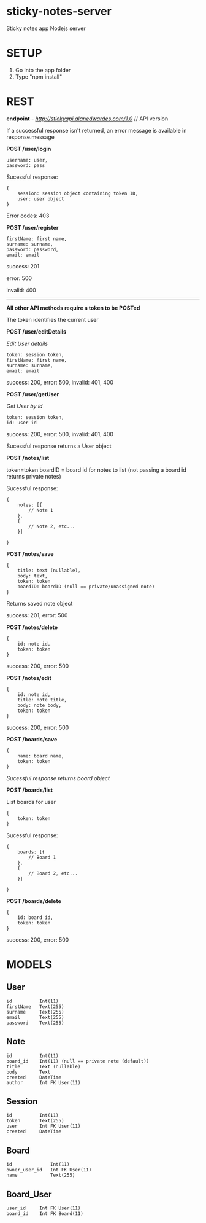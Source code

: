 sticky-notes-server
===================

Sticky notes app Nodejs server

SETUP
=====
1. Go into the app folder
2. Type "npm install"

REST
====

**endpoint** - *http://stickyapi.alanedwardes.com/1.0* // API version

If a successful response isn't returned, an error message is available in response.message

**POST /user/login**


    username: user,
	password: pass

Sucessful response:

    {
    	session: session object containing token ID,
    	user: user object
    }

Error codes: 403

**POST /user/register**


    firstName: first name, 
	surname: surname, 
	password: password,
	email: email

success: 201

error: 500

invalid: 400

----------------------------------------------------

**All other API methods require a token to be POSTed**

The token identifies the current user

**POST /user/editDetails**

*Edit User details*


    token: session token,
	firstName: first name, 
	surname: surname, 
	email: email

success: 200, error: 500, invalid: 401, 400

**POST /user/getUser**

*Get User by id*

    token: session token, 
	id: user id

success: 200, error: 500, invalid: 401, 400

Sucessful response returns a User object


**POST /notes/list**

token=token
boardID = board id for notes to list (not passing a board id returns private notes)

Sucessful response:

    {
    	notes: [{
    		// Note 1
    	},
    	{
    		// Note 2, etc...
    	}]
    	
    }

**POST /notes/save**

    {
    	title: text (nullable),
		body: text,
    	token: token
		boardID: boardID (null == private/unassigned note)
    }

Returns saved note object

success: 201, error: 500

**POST /notes/delete**

    {
	    id: note id,
	    token: token
    }

success: 200, error: 500

**POST /notes/edit**

    {
	    id: note id,
		title: note title,
		body: note body,
	    token: token
    }

success: 200, error: 500

**POST /boards/save**

	{
	    name: board name,
	    token: token
    }

*Sucessful response returns board object*

**POST /boards/list**

List boards for user

	{
	    token: token
    }

Sucessful response:
    
	{
    	boards: [{
    		// Board 1
    	},
    	{
    		// Board 2, etc...
    	}]
    	
    }

**POST /boards/delete**

    {
	    id: board id,
	    token: token
    }

success: 200, error: 500

MODELS
======

 User
----------------------
    id			Int(11)
    firstName	Text(255)
    surname		Text(255)
    email		Text(255)
    password	Text(255)

 Note
----------------------
    id			Int(11)
    board_id	Int(11) (null == private note (default))
	title		Text (nullable)
    body		Text
    created		DateTime
    author		Int FK User(11)


 Session
----------------------
    id			Int(11)
    token		Text(255)
    user		Int FK User(11)
    created		DateTime


 Board
----------------------
    id				Int(11)
    owner_user_id	Int FK User(11)
    name			Text(255)


 Board_User
----------------------
    user_id		Int FK User(11)
    board_id	Int FK Board(11)
